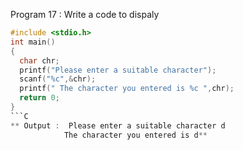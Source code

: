 Program 17 : Write a code to dispaly 
```C
#include <stdio.h>
int main()
{
  char chr;
  printf("Please enter a suitable character");
  scanf("%c",&chr);
  printf(" The character you entered is %c ",chr);
  return 0;
}
```C
** Output :  Please enter a suitable character d
            The character you entered is d**
